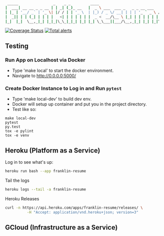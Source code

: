 ```bash
 _____                _    _ _         ____
|  ___| __ __ _ _ __ | | _| (_)_ __   |  _ \ ___  ___ _   _ _ __ ___   ___
| |_ | '__/ _` | '_ \| |/ / | | '_ \  | |_) / _ \/ __| | | | '_ ` _ \ / _ \
|  _|| | | (_| | | | |   <| | | | | | |  _ <  __/\__ \ |_| | | | | | |  __/
|_|  |_|  \__,_|_| |_|_|\_\_|_|_| |_| |_| \_\___||___/\__,_|_| |_| |_|\___|

```

[![Coverage Status](https://coveralls.io/repos/github/theDevilsVoice/franklin-resume/badge.svg?branch=master)](https://coveralls.io/github/theDevilsVoice/franklin-resume?branch=master)
[![Total alerts](https://img.shields.io/lgtm/alerts/g/theDevilsVoice/franklin-resume.svg?logo=lgtm&logoWidth=18)](https://lgtm.com/projects/g/theDevilsVoice/franklin-resume/alerts/)

## Testing

### Run App on Localhost via Docker

- Type 'make local' to start the docker environment.
- Navigate to http://0.0.0.0:5000/

### Create Docker Instance to Log in and Run `pytest`

- Type 'make local-dev' to build dev env.
- Docker will setup up container and put you in the project directory.
- Test like so:

```fish
make local-dev
pytest
py.test
tox -e pylint
tox -e venv
```

## Heroku (Platform as a Service)

Log in to see what's up:

```bash
heroku run bash --app franklin-resume
```

Tail the logs

```bash
heroku logs --tail -a franklin-resume
```

Heroku Releases

```bash
curl -n https://api.heroku.com/apps/franklin-resume/releases/ \
          -H "Accept: application/vnd.heroku+json; version=3"
```

## GCloud (Infrastructure as a Service)
